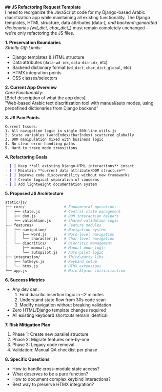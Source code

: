 **## JS Refactoring Request Template**  
I need to reorganize the JavaScript code for my Django-based Arabic diacritization app while maintaining all existing functionality. The Django templates, HTML structure, data attributes (data-*), and backend-generated dictionaries (wd_dict, char_dict_*) must remain completely unchanged - we're only refactoring the JS files.

**1. Preservation Boundaries**  
*Strictly Off-Limits:*  
- Django templates & HTML structure  
- Data attributes (`data-wd-idx`, `data-dia-idx`, etc)  
- Backend dictionary format (`wd_dict`, `char_dict_global`, etc)  
- HTMX integration points  
- CSS classes/selectors  

**2. Current App Overview**  
*Core Functionality:*  
[Brief description of what the app does]  
"Web-based Arabic text diacritization tool with manual/auto modes, using predefined dictionaries from Django backend"

**3. JS Pain Points**  
```text
Current Issues:
1. All navigation logic in single 500-line utils.js
2. State variables (wordIndex/charIndex) scattered globally
3. DOM manipulation mixed with business logic
4. No clear error handling paths
5. Hard to trace mode transitions
```

**4. Refactoring Goals**  
```markdown
- [ ] Keep **all existing Django-HTML interactions** intact
- [ ] Maintain **current data attribute/DOM structure**
- [ ] Improve code discoverability without new frameworks
- [ ] Create logical separation of concerns
- [ ] Add lightweight documentation system
```

**5. Proposed JS Architecture**  
```bash
static/js/
├── core/                  # Fundamental operations
│   ├── state.js           # Central state management
│   ├── dom.js             # DOM interaction helpers
│   └── validation.js      # Shared validation logic
├── features/              # Feature modules
│   ├── navigation/        # Navigation system
│   │   ├── word.js        # Word-level navigation 
│   │   └── character.js   # Char-level navigation
│   └── diacritics/        # Diacritic management
│       ├── manual.js      # Manual mode logic
│       └── autopilot.js   # Auto-pilot logic
├── integration/           # Third-party libs
│   ├── hotkeys.js         # Keybind setup
│   └── htmx.js            # HTMX extensions
└── app.js                 # Main Alpine initialization
```

**6. Success Metrics**  
- Any dev can:  
  1. Find diacritic insertion logic in <2 minutes  
  2. Understand state flow from 30s code scan  
  3. Modify navigation without breaking validation  
- Zero HTML/Django template changes required  
- All existing keyboard shortcuts remain identical  

**7. Risk Mitigation Plan**  
1. Phase 1: Create new parallel structure  
2. Phase 2: Migrate features one-by-one  
3. Phase 3: Legacy code removal  
4. Validation: Manual QA checklist per phase  

**8. Specific Questions**  
- How to handle cross-module state access?  
- What deserves to be a pure function?  
- How to document complex keybind interactions?  
- Best way to preserve HTMX integration?  

